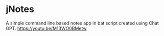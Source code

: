 # jNotes
A simple command line based notes app in bat script created using Chat GPT. https://youtu.be/M13WO0BMetw

